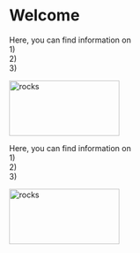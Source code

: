 <title>Welcome</title>

<div class="welcome">
      <h1>Welcome</h1>
</div>
  
<div class="information">  
      <p>Here, you can find information on 
 	<br>1)
    <br>2)
    <br>3)    
</p>
</div>

<div class="image">
      <img class="image" src="../themes/speakeasy-vice/images/rocks.jpg" alt="rocks" width="200" height="100">
    </div>
    
    
<div class="information">  
      <p>Here, you can find information on 
 	<br>1)
    <br>2)
    <br>3)    
</p>
</div>

<div class="image">
      <img class="image" src="../themes/speakeasy-vice/images/rocks.jpg" alt="rocks" width="200" height="100">
    </div>
    
</div>


